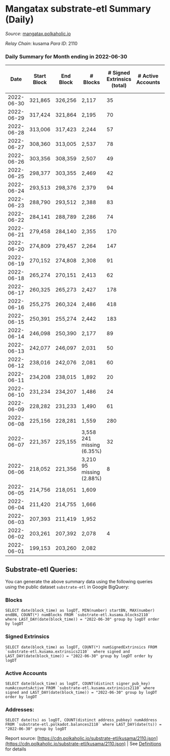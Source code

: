 # Mangatax substrate-etl Summary (Daily)

_Source_: [mangatax.polkaholic.io](https://mangatax.polkaholic.io)

*Relay Chain*: kusama
*Para ID*: 2110



### Daily Summary for Month ending in 2022-06-30


| Date | Start Block | End Block | # Blocks | # Signed Extrinsics (total) | # Active Accounts | # Passive | # New | # Addresses with Balances | # Events | # Transfers | # XCM Transfers In | # XCM Transfers Out |
| ---- | ----------- | --------- | -------- | --------------------------- | ----------------- | --------- | ----- | ------------------------- | -------- | ----------- | ------------------ | ------------------- |
| 2022-06-30 | 321,865 | 326,256 | 2,117  | 35 |  |  |  | 1,158 | 4,321 |   | 5 ($114.67) | 3 ($82.87) |
| 2022-06-29 | 317,424 | 321,864 | 2,195  | 70 |  |  |  |  | 4,568 | 6  | 7 ($36,084.01) | 4 ($347.71) |
| 2022-06-28 | 313,006 | 317,423 | 2,244  | 57 |  |  |  |  | 4,639 | 4  | 3 ($5,458.63) | 4 ($999.07) |
| 2022-06-27 | 308,360 | 313,005 | 2,537  | 78 |  |  |  |  | 5,250 | 4  | 3 ($124.52) | 10 ($32,955.11) |
| 2022-06-26 | 303,356 | 308,359 | 2,507  | 49 |  |  |  |  | 5,151 | 1  | 1 ($20.39) |   |
| 2022-06-25 | 298,377 | 303,355 | 2,469  | 42 |  |  |  |  | 5,093 | 2  | 1 ($113.93) | 2 ($89.20) |
| 2022-06-24 | 293,513 | 298,376 | 2,379  | 94 |  |  |  |  | 4,937 | 4  | 3 ($33.56) |   |
| 2022-06-23 | 288,790 | 293,512 | 2,388  | 83 |  |  |  |  | 4,987 | 1  | 7 ($853.91) | 5 ($3,107.59) |
| 2022-06-22 | 284,141 | 288,789 | 2,286  | 74 |  |  |  |  | 4,745 | 2  | 3 ($542.71) | 2 ($139.88) |
| 2022-06-21 | 279,458 | 284,140 | 2,355  | 170 |  |  |  |  | 4,992 | 1  | 28 ($34,898.85) | 8 ($1,991.01) |
| 2022-06-20 | 274,809 | 279,457 | 2,264  | 147 |  |  |  |  | 4,760 | 2  | 15 ($4,305.72) | 5 ($117.21) |
| 2022-06-19 | 270,152 | 274,808 | 2,308  | 91 |  |  |  | 1,125 | 4,762 | 1  | 8 ($694.83) | 4 ($101.98) |
| 2022-06-18 | 265,274 | 270,151 | 2,413  | 62 |  |  |  |  | 4,999 | 1  | 8 ($251.41) | 7 ($2,560.05) |
| 2022-06-17 | 260,325 | 265,273 | 2,427  | 178 |  |  |  |  | 5,184 | 1  | 16 ($1,849.99) | 16 ($2,191.31) |
| 2022-06-16 | 255,275 | 260,324 | 2,486  | 418 |  |  |  |  | 5,595 | 6  | 53 ($14,389.31) | 38 ($3,069.83) |
| 2022-06-15 | 250,391 | 255,274 | 2,442  | 183 |  |  |  |  | 5,343 | 7  | 83 ($5,713.91) | 11 ($3,564.48) |
| 2022-06-14 | 246,098 | 250,390 | 2,177  | 89 |  |  |  |  | 4,582 | 3  | 65 ($436,359.21) |   |
| 2022-06-13 | 242,077 | 246,097 | 2,031  | 50 |  |  |  |  | 4,204 | 3  | 39 ($110,863.51) | 2 ($1,322.80) |
| 2022-06-12 | 238,016 | 242,076 | 2,081  | 60 |  |  |  |  | 4,312 | 1  | 34 ($11,005.68) | 3 ($60.47) |
| 2022-06-11 | 234,208 | 238,015 | 1,892  | 20 |  |  |  |  | 3,860 |   | 22 ($8,148.21) |   |
| 2022-06-10 | 231,234 | 234,207 | 1,486  | 24 |  |  |  |  | 3,059 | 2  | 10 ($5,160.03) | 1 ($64.00) |
| 2022-06-09 | 228,282 | 231,233 | 1,490  | 61 |  |  |  |  | 3,117 | 10  | 29 ($9,348.21) | 4 ($668.88) |
| 2022-06-08 | 225,156 | 228,281 | 1,559  | 280 |  |  |  |  | 4,626 | 9  | 136 ($42,721.78) | 7 ($1,763.38) |
| 2022-06-07 | 221,357 | 225,155 | 3,558 241 missing (6.35%) | 32 |  |  |  |  | 7,225 | 10  | 1 ($7.41) | 1 ($3.36) |
| 2022-06-06 | 218,052 | 221,356 | 3,210 95 missing (2.88%) | 8 |  |  |  |  | 6,475 | 2  |   |   |
| 2022-06-05 | 214,756 | 218,051 | 1,609  |  |  |  |  |  | 3,218 |   |   |   |
| 2022-06-04 | 211,420 | 214,755 | 1,666  |  |  |  |  |  | 3,345 |   |   |   |
| 2022-06-03 | 207,393 | 211,419 | 1,952  |  |  |  |  |  | 3,933 |   |   |   |
| 2022-06-02 | 203,261 | 207,392 | 2,078  | 4 |  |  |  |  | 4,194 | 1  | 1 ($1.45) | 1  |
| 2022-06-01 | 199,153 | 203,260 | 2,082  |  |  |  |  |  | 4,204 |   | 1 ($8.23) |   |

## Substrate-etl Queries:
You can generate the above summary data using the following queries using the public dataset `substrate-etl` in Google BigQuery:


### Blocks
```
SELECT date(block_time) as logDT, MIN(number) startBN, MAX(number) endBN, COUNT(*) numBlocks FROM `substrate-etl.kusama.blocks2110`  where LAST_DAY(date(block_time)) = "2022-06-30" group by logDT order by logDT
```


### Signed Extrinsics
```
SELECT date(block_time) as logDT, COUNT(*) numSignedExtrinsics FROM `substrate-etl.kusama.extrinsics2110`  where signed and LAST_DAY(date(block_time)) = "2022-06-30" group by logDT order by logDT
```


### Active Accounts
```
SELECT date(block_time) as logDT, COUNT(distinct signer_pub_key) numAccountsActive FROM `substrate-etl.kusama.extrinsics2110` where signed and LAST_DAY(date(block_time)) = "2022-06-30" group by logDT order by logDT
```


### Addresses:
```
SELECT date(ts) as logDT, COUNT(distinct address_pubkey) numAddress FROM `substrate-etl.polkadot.balances2110` where LAST_DAY(date(ts)) = "2022-06-30" group by logDT
```



Report source: [https://cdn.polkaholic.io/substrate-etl/kusama/2110.json](https://cdn.polkaholic.io/substrate-etl/kusama/2110.json) | See [Definitions](/DEFINITIONS.md) for details
